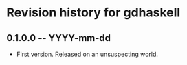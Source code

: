 # Revision history for gdhaskell

## 0.1.0.0 -- YYYY-mm-dd

* First version. Released on an unsuspecting world.

